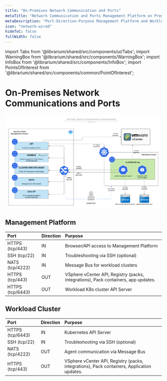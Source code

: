 ```yaml
---
title: "On-Premises Network Communication and Ports"
metaTitle: "Network Communication and Ports Management Platform on Prem"
metaDescription: "Port-Direction-Purpose Management Platform and Workload Clusters"
icon: "network-wired"
hideToC: false
fullWidth: false
---
```

 
import Tabs from '@librarium/shared/src/components/ui/Tabs';
import WarningBox from '@librarium/shared/src/components/WarningBox';
import InfoBox from '@librarium/shared/src/components/InfoBox';
import PointsOfInterest from '@librarium/shared/src/components/common/PointOfInterest';


# On-Premises Network Communications and Ports


![network_communication_ports.png](network_communication_ports.png)



## Management Platform

|Port            |Direction|Purpose                   |    
|:---------------|:---------|:-----------------------|
|HTTPS (tcp/443) |IN        |Browser/API access to Management Platform|
|SSH (tcp/22)    |IN        |Troubleshooting via SSH (optional) |
|NATS (tcp/4222) |IN        |Message Bus for workload clusters|
|HTTPS (tcp/443) |OUT       |VSphere vCenter API,  Registry (packs, integrations), Pack containers, app updates.|
|HTTPS (tcp/6443)|OUT       |Workload K8s cluster API Server|


## Workload Cluster


|Port |Direction | Purpose|
|:---------------|:---------|:--------------|
|HTTPS (tcp/6443)|IN        |Kubernetes API Server|
|SSH (tcp/22)    |IN        |Troubleshooting via SSH (optional) |
|NATS (tcp/4222) |OUT       |Agent communication via Message Bus |
|HTTPS (tcp/443) |OUT       |VSphere vCenter API, Registry (packs, integrations), Pack containers, Application updates.
